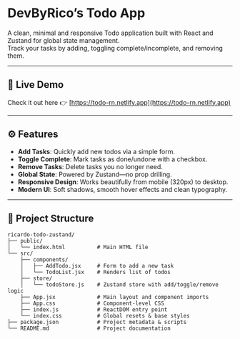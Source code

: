 # DevByRico’s Todo App

A clean, minimal and responsive Todo application built with React and Zustand for global state management.  
Track your tasks by adding, toggling complete/incomplete, and removing them.  

---

## 🚀 Live Demo

Check it out here 👉 [https://todo-rn.netlify.app](https://todo-rn.netlify.app)

---

## ⚙️ Features

- **Add Tasks**: Quickly add new todos via a simple form.
- **Toggle Complete**: Mark tasks as done/undone with a checkbox.
- **Remove Tasks**: Delete tasks you no longer need.
- **Global State**: Powered by Zustand—no prop drilling.
- **Responsive Design**: Works beautifully from mobile (320px) to desktop.
- **Modern UI**: Soft shadows, smooth hover effects and clean typography.

---

## 📂 Project Structure

```text
ricardo-todo-zustand/
├── public/
│   └── index.html          # Main HTML file
└── src/
    ├── components/
    │   ├── AddTodo.jsx     # Form to add a new task
    │   └── TodoList.jsx    # Renders list of todos
    ├── store/
    │   └── todoStore.js    # Zustand store with add/toggle/remove logic
    ├── App.jsx             # Main layout and component imports
    ├── App.css             # Component-level CSS
    ├── index.js            # ReactDOM entry point
    └── index.css           # Global resets & base styles
├── package.json            # Project metadata & scripts
└── README.md               # Project documentation

